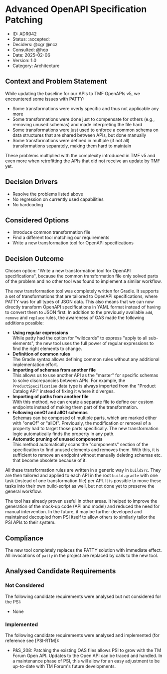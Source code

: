 # Advanced OpenAPI Specification Patching

* ID: ADR042
* Status: :accepted:
* Deciders: @cgr @ncz
* Consulted: @hop
* Date: 2025-02-06
* Version: 1.0
* Category: Architecture

## Context and Problem Statement

While updating the baseline for our APIs to TMF OpenAPIs v5, we encountered some issues with PATTY:

* Some transformations were overly specific and thus not applicable any more
* Some transformations were done just to compensate for others (e.g., removing unused schemas) and made interpreting the file hard
* Some transformations were just used to enforce a common schema on data structures that are shared between APIs, but done manually
* Some transformations were defined in multiple (if not all) transformations separately, making them hard to maintain

These problems multiplied with the complexity introduced in TMF v5 and even more when retrofitting the APIs that did not receive an update by TMF yet.

## Decision Drivers

* Resolve the problems listed above
* No regression on currently used capabilities
* No hardcoding

## Considered Options

* Introduce common transformation file
* Find a different tool matching our requirements
* Write a new transformation tool for OpenAPI specifications

## Decision Outcome

Chosen option: "Write a new transformation tool for OpenAPI specifications", because the common transformation file only solved parts of the problem and no other tool was found to implement a similar workflow.

The new transformation tool was completely written for Gradle.
It supports a set of transformations that are tailored to OpenAPI specifications, where PATTY was for all types of JSON data.
This also means that we can now directly transform OpenAPI specifications in YAML format instead of having to convert them to JSON first.
In addition to the previously available `add`, `remove` and `replace` rules, the awareness of OAS made the following additions possible:

* **Using regular expressions**\
  While patty had the option for "wildcards" to express "apply to all sub-elements", the new tool uses the full power of regular expressions to find the right elements to change.
* **Definition of common rules**\
  The Gradle syntax allows defining common rules without any additional implementation effort.
* **Importing of schemas from another file**\
  This allows us to use another API as the "master" for specific schemas to solve discrepancies between APIs.
  For example, the `ProductSpecification` data type is always imported from the "Product Catalog API" instead of fixing it where it diverges.
* **Importing of paths from another file**\
  With this method, we can create a separate file to define our custom endpoints instead of making them part of the transformation.
* **Following oneOf and allOf schemas**\
  Schemas can be composed of multiple parts, which are marked either with "oneOf" or "allOf".
  Previously, the modification or removal of a property had to target those parts specifically.
  The new transformation logic automatically finds the property in any path.
* **Automatic pruning of unused components**\
  This method automatically scans the "components" section of the specification to find unused elements and removes them.
  With this, it is sufficient to remove an endpoint without manually deleting schemas etc. that become obsolete because of it.

All these transformation rules are written in a generic way in `buildSrc`.
They are then tailored and applied to each API in the root `build.gradle` with one task (instead of one transformation file) per API.
It is possible to move these tasks into their own build-script as well, but not done yet to preserve the general workflow.

The tool has already proven useful in other areas.
It helped to improve the generation of the mock-up code (API and model) and reduced the need for manual intervention.
In the future, it may be further developed and maintained decoupled from PSI itself to allow others to similarly tailor the PSI APIs to their system.

## Compliance

The new tool completely replaces the PATTY solution with immediate effect.
All invocations of `patty` in the project are replaced by calls to the new tool.

## Analysed Candidate Requirements

### Not Considered

The following candidate requirements were analysed but not considered for the PSI:

* None

### Implemented

The following candidate requirements were analysed and implemented (for reference see [PSI-RTM]):

* P&S_208: Patching the existing OAS files allows PSI to grow with the TM Forum Open API. Updates to the Open API can be traced and handled. In a maintenance phase of PSI, this will allow for an easy adjustment to be up-to-date with TM Forum's future developments.
